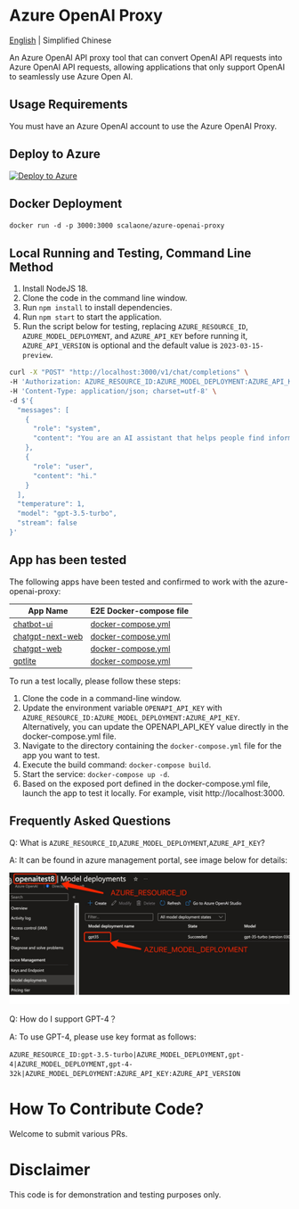 # Azure OpenAI Proxy

[English](./README.en-US.md) | Simplified Chinese

An Azure OpenAI API proxy tool that can convert OpenAI API requests into Azure OpenAI API requests, allowing applications that only support OpenAI to seamlessly use Azure Open AI.

## Usage Requirements

You must have an Azure OpenAI account to use the Azure OpenAI Proxy.

## Deploy to Azure

[![Deploy to Azure](https://aka.ms/deploytoazurebutton)](https://portal.azure.com/#create/Microsoft.Template/uri/https%3A%2F%2Fraw.githubusercontent.com%2Fscalaone%2Fazure-openai-proxy%2Fmain%2Fdeploy%2Fazure-deploy.json)

## Docker Deployment

`docker run -d -p 3000:3000 scalaone/azure-openai-proxy`

## Local Running and Testing, Command Line Method

1. Install NodeJS 18.
2. Clone the code in the command line window.
3. Run `npm install` to install dependencies.
4. Run `npm start` to start the application.
5. Run the script below for testing, replacing `AZURE_RESOURCE_ID`, `AZURE_MODEL_DEPLOYMENT`, and `AZURE_API_KEY` before running it, `AZURE_API_VERSION` is optional and the default value is `2023-03-15-preview`.
```bash
curl -X "POST" "http://localhost:3000/v1/chat/completions" \
-H 'Authorization: AZURE_RESOURCE_ID:AZURE_MODEL_DEPLOYMENT:AZURE_API_KEY:AZURE_API_VERSION' \
-H 'Content-Type: application/json; charset=utf-8' \
-d $'{
  "messages": [
    {
      "role": "system",
      "content": "You are an AI assistant that helps people find information."
    },
    {
      "role": "user",
      "content": "hi."
    }
  ],
  "temperature": 1,
  "model": "gpt-3.5-turbo",
  "stream": false
}'
```

## App has been tested

The following apps have been tested and confirmed to work with the azure-openai-proxy:

| App Name         | E2E Docker-compose file | 
|------------------|-------------------------|
| [chatbot-ui](https://github.com/mckaywrigley/chatbot-ui) | [docker-compose.yml](./e2e/chatbot-ui/docker-compose.yml) |
| [chatgpt-next-web](https://github.com/Yidadaa/ChatGPT-Next-Web) | [docker-compose.yml](./e2e/chatgpt-next-web/docker-compose.yml) |
| [chatgpt-web](https://github.com/Chanzhaoyu/chatgpt-web) | [docker-compose.yml](./e2e/chatgpt-web/docker-compose.yml) |
| [gptlite](https://github.com/blrchen/gptlite)  | [docker-compose.yml](./e2e/gptlite/docker-compose.yml) |

To run a test locally, please follow these steps:

1. Clone the code in a command-line window.
2. Update the environment variable `OPENAPI_API_KEY` with `AZURE_RESOURCE_ID:AZURE_MODEL_DEPLOYMENT:AZURE_API_KEY`. Alternatively, you can update the OPENAPI_API_KEY value directly in the docker-compose.yml file.
3. Navigate to the directory containing the `docker-compose.yml` file for the app you want to test.
4. Execute the build command: `docker-compose build`.
5. Start the service: `docker-compose up -d`.
6. Based on the exposed port defined in the docker-compose.yml file, launch the app to test it locally. For example, visit http://localhost:3000.

## Frequently Asked Questions

Q: What is `AZURE_RESOURCE_ID`,`AZURE_MODEL_DEPLOYMENT`,`AZURE_API_KEY`?

A: It can be found in azure management portal, see image below for details:

![resource-and-model](./resource-and-model.jpg)

Q: How do I support GPT-4？

A: To use GPT-4, please use key format as follows:

`AZURE_RESOURCE_ID:gpt-3.5-turbo|AZURE_MODEL_DEPLOYMENT,gpt-4|AZURE_MODEL_DEPLOYMENT,gpt-4-32k|AZURE_MODEL_DEPLOYMENT:AZURE_API_KEY:AZURE_API_VERSION`

# How To Contribute Code?

Welcome to submit various PRs.

# Disclaimer

This code is for demonstration and testing purposes only.